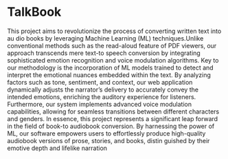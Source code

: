 # TalkBook
 This project aims to revolutionize the process of converting written text into au
dio books by leveraging Machine Learning (ML) techniques.Unlike conventional methods
 such as the read-aloud feature of PDF viewers, our approach transcends mere text-to
speech conversion by integrating sophisticated emotion recognition and voice modulation
 algorithms.
 Key to our methodology is the incorporation of ML models trained to detect and
 interpret the emotional nuances embedded within the text. By analyzing factors such
 as tone, sentiment, and context, our web application dynamically adjusts the narrator’s
 delivery to accurately convey the intended emotions, enriching the auditory experience
 for listeners.
 Furthermore, our system implements advanced voice modulation capabilities, allowing
 for seamless transitions between different characters and genders.
 In essence, this project represents a significant leap forward in the field of book-to
audiobook conversion. By harnessing the power of ML, our software empowers users to
 effortlessly produce high-quality audiobook versions of prose, stories, and books, distin
guished by their emotive depth and lifelike narration
